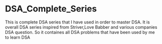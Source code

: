 # DSA_Complete_Series
This is complete DSA series that I have used in order to master DSA.
It is overall DSA series inspired from Striver,Love Babber and various companies DSA question.
So it containes all DSA problems that have been used by me to learn DSA
